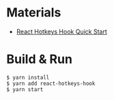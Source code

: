 # Materials

* [React Hotkeys Hook Quick Start](https://react-hotkeys-hook.vercel.app/docs/intro)

# Build & Run

```console
$ yarn install
$ yarn add react-hotkeys-hook
$ yarn start
```
